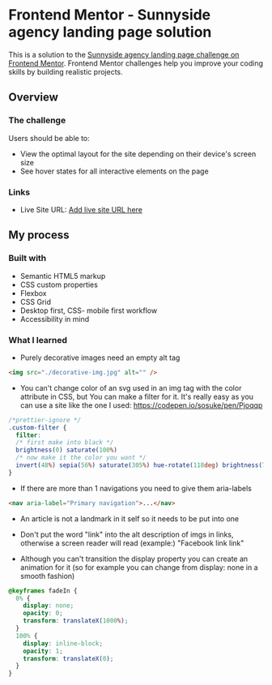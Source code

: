 # Frontend Mentor - Sunnyside agency landing page solution

This is a solution to the [Sunnyside agency landing page challenge on Frontend Mentor](https://www.frontendmentor.io/challenges/sunnyside-agency-landing-page-7yVs3B6ef). Frontend Mentor challenges help you improve your coding skills by building realistic projects.

## Overview

### The challenge

Users should be able to:

- View the optimal layout for the site depending on their device's screen size
- See hover states for all interactive elements on the page

### Links

- Live Site URL: [Add live site URL here](https://sunnyside-kaja.netlify.app/)

## My process

### Built with

- Semantic HTML5 markup
- CSS custom properties
- Flexbox
- CSS Grid
- Desktop first, CSS- mobile first workflow
- Accessibility in mind

### What I learned

- Purely decorative images need an empty alt tag

```html
<img src="./decorative-img.jpg" alt="" />
```

- You can't change color of an svg used in an img tag with the color attribute in CSS, but You can make a filter for it. It's really easy as you can use a site like the one I used: https://codepen.io/sosuke/pen/Pjoqqp

```css
/*prettier-ignore */
.custom-filter {
  filter: 
  /* first make into black */
  brightness(0) saturate(100%) 
  /* now make it the color you want */
  invert(48%) sepia(56%) saturate(305%) hue-rotate(118deg) brightness(72%) contrast(94%);
}
```

- If there are more than 1 navigations you need to give them aria-labels

```html
<nav aria-label="Primary navigation">...</nav>
```

- An article is not a landmark in it self so it needs to be put into one

- Don't put the word "link" into the alt description of imgs in links, otherwise a screen reader will read (example:) "Facebook link link"

- Although you can't transition the display property you can create an animation for it (so for example you can change from display: none in a smooth fashion)

```css
@keyframes fadeIn {
  0% {
    display: none;
    opacity: 0;
    transform: translateX(1000%);
  }
  100% {
    display: inline-block;
    opacity: 1;
    transform: translateX(0);
  }
}
```
